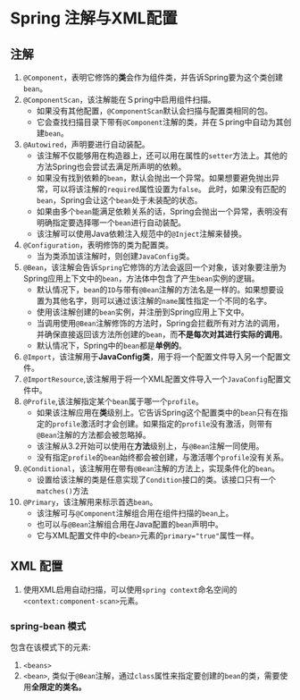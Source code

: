 # Spring 注解与XML配置

## 注解

1. `@Component`，表明它修饰的**类**会作为组件类，并告诉Spring要为这个类创建`bean`。
2. `@ComponentScan`，该注解能在Ｓpring中启用组件扫描。
    * 如果没有其他配置，`@ComponentScan`默认会扫描与配置类相同的包。
    * 它会查找扫描目录下带有`@Component`注解的类，并在Ｓpring中自动为其创建`bean`。
3. `@Autowired`，声明要进行自动装配。
    * 该注解不仅能够用在构造器上，还可以用在属性的`setter`方法上。其他的方法Spring也会尝试去满足所声明的依赖。
    * 如果没有找到依赖的`bean`，默认会抛出一个异常。如果想要避免抛出异常，可以将该注解的`required`属性设置为`false`。
        此时，如果没有匹配的`bean`，Spring会让这个`bean`处于未装配的状态。
    * 如果由多个`bean`能满足依赖关系的话，Spring会抛出一个异常，表明没有明确指定要选择哪一个`bean`进行自动装配。
    * 该注解可以使用Java依赖注入规范中的`@Inject`注解来替换。
4. `@Configuration`，表明修饰的类为配置类。
    * 当为类添加该注解时，则创建`JavaConfig`类。
5. `@Bean`，该注解会告诉`Spring`它修饰的方法会返回一个对象，该对象要注册为Spring应用上下文中的`bean`，方法体中包含了产生`bean`实例的逻辑。
    * 默认情况下，`bean`的`ID`与带有`@Bean`注解的方法名是一样的。如果想要设置为其他名字，则可以通过该注解的`name`属性指定一个不同的名字。
    * 使用该注解创建的`bean`实例，并注册到Spring应用上下文中。
    * 当调用使用`@Bean`注解修饰的方法时，Spring会拦截所有对方法的调用，并确保直接返回该方法所创建的`bean`，而**不是每次对其进行实际的调用**。
    * 默认情况下，Spring中的`bean`都是**单例的**。
6. `@Import`，该注解用于**JavaConfig类**，用于将一个配置文件导入另一个配置文件。
7. `@ImportResource`,该注解用于将一个XML配置文件导入一个`JavaConfig`配置文件中。
8. `@Profile`,该注解指定某个`bean`属于哪一个`profile`。
    * 如果该注解应用在**类**级别上。它告诉Spring这个配置类中的`bean`只有在指定的`profile`激活时才会创建。如果指定的`profile`没有激活，则带有`@Bean`注解的方法都会被忽略掉。
    * 该注解从3.2开始可以使用在**方法**级别上，与`@Bean`注解一同使用。
    * 没有指定`profile`的`bean`始终都会被创建，与激活哪个`profile`没有关系。
9. `@Conditional`，该注解用在带有`@Bean`注解的方法上，实现条件化的`bean`。
    * 设置给该注解的类是任意实现了`Condition`接口的类。该接口只有一个`matches()`方法
10. `@Primary`，该注解用来标示首选`bean`。
    * 该注解可与`@Component`注解组合用在组件扫描的`bean`上。
    * 也可以与`@Bean`注解组合用在Java配置的`bean`声明中。
    * 它与XML配置文件中的`<bean>`元素的`primary="true"`属性一样。
    
    
## XML 配置

1. 使用XML启用自动扫描，可以使用`spring context`命名空间的`<context:component-scan>`元素。

### spring-bean 模式

包含在该模式下的元素:
1. `<beans>`
2. `<bean>`, 类似于`@Bean`注解，通过`class`属性来指定要创建的`bean`的类，需要使用**全限定的类名。**